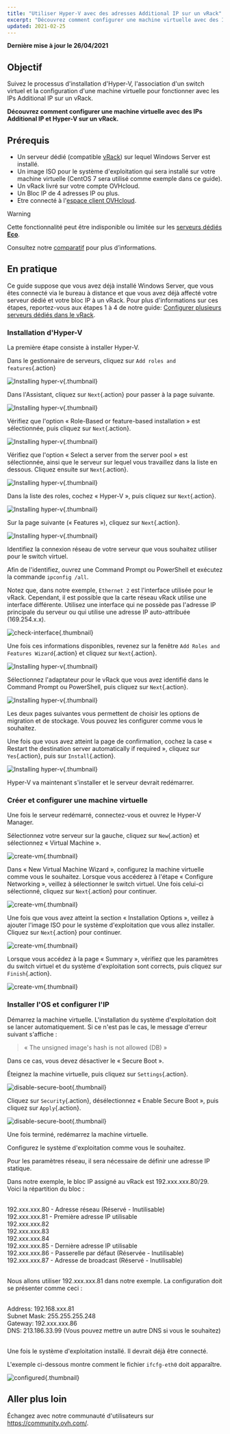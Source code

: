 ```yaml
---
title: "Utiliser Hyper-V avec des adresses Additional IP sur un vRack"
excerpt: "Découvrez comment configurer une machine virtuelle avec des IPs Additional IP et Hyper-V sur un vRack"
updated: 2021-02-25
---
```


**Dernière mise à jour le 26/04/2021**

## Objectif

Suivez le processus d'installation d'Hyper-V, l'association d'un switch virtuel et la configuration d'une machine virtuelle pour fonctionner avec les IPs Additional IP sur un vRack.

**Découvrez comment configurer une machine virtuelle avec des IPs Additional IP et Hyper-V sur un vRack.**

## Prérequis

- Un serveur dédié (compatible [vRack](https://www.ovh.com/fr/solutions/vrack/)) sur lequel Windows Server est installé.
- Un image ISO pour le système d'exploitation qui sera installé sur votre machine virtuelle (CentOS 7 sera utilisé comme exemple dans ce guide).
- Un vRack livré sur votre compte OVHcloud.
- Un Bloc IP  de 4 adresses IP ou plus.
- Etre connecté à l'[espace client OVHcloud](https://www.ovh.com/auth/?action=gotomanager&from=https://www.ovh.com/fr/&ovhSubsidiary=fr).

> [!warning]
> Cette fonctionnalité peut être indisponible ou limitée sur les [serveurs dédiés **Eco**](https://eco.ovhcloud.com/fr/about/).
>
> Consultez notre [comparatif](https://eco.ovhcloud.com/fr/compare/) pour plus d’informations.

## En pratique

Ce guide suppose que vous avez déjà installé Windows Server, que vous êtes connecté via le bureau à distance et que vous avez déjà affecté votre serveur dédié et votre bloc IP à un vRack. Pour plus d'informations sur ces étapes, reportez-vous aux étapes 1 à 4 de notre guide: [Configurer plusieurs serveurs dédiés dans le vRack](/pages/cloud/dedicated/vrack_configuring_on_dedicated_server).

### Installation d'Hyper-V

La première étape consiste à installer Hyper-V.

Dans le gestionnaire de serveurs, cliquez sur `Add roles and features`{.action}

![Installing hyper-v](images/add-roles-features.png){.thumbnail}

Dans l'Assistant, cliquez sur `Next`{.action} pour passer à la page suivante.

![Installing hyper-v](images/add-roles-features-2.png){.thumbnail}

Vérifiez que l'option « Role-Based or feature-based installation » est sélectionnée, puis cliquez sur `Next`{.action}.

![Installing hyper-v](images/add-roles-features-3.png){.thumbnail}

Vérifiez que l'option « Select a server from the server pool » est sélectionnée, ainsi que le serveur sur lequel vous travaillez dans la liste en dessous. Cliquez ensuite sur `Next`{.action}.

![Installing hyper-v](images/add-roles-features-4.png){.thumbnail}

Dans la liste des roles, cochez « Hyper-V », puis cliquez sur `Next`{.action}.

![Installing hyper-v](images/add-roles-features-5.png){.thumbnail}

Sur la page suivante (« Features »), cliquez sur `Next`{.action}.

![Installing hyper-v](images/add-roles-features-9.png){.thumbnail}

Identifiez la connexion réseau de votre serveur que vous souhaitez utiliser pour le switch virtuel.

Afin de l'identifiez, ouvrez une Command Prompt ou PowerShell et exécutez la commande `ipconfig /all`.

Notez que, dans notre exemple, `Ethernet 2` est l'interface utilisée pour le vRack. Cependant, il est possible que la carte réseau vRack utilise une interface différente. Utilisez une interface qui ne possède pas l'adresse IP principale du serveur ou qui utilise une adresse IP auto-attribuée (169.254.x.x).

![check-interface](images/ipconfig.png){.thumbnail}

Une fois ces informations disponibles, revenez sur la fenêtre `Add Roles and Features Wizard`{.action} et cliquez sur `Next`{.action}.

![Installing hyper-v](images/add-roles-features-6.png){.thumbnail}

Sélectionnez l'adaptateur pour le vRack que vous avez identifié dans le Command Prompt ou PowerShell, puis cliquez sur `Next`{.action}.

![Installing hyper-v](images/add-roles-features-7.png){.thumbnail}

Les deux pages suivantes vous permettent de choisir les options de migration et de stockage. Vous pouvez les configurer comme vous le souhaitez.

Une fois que vous avez atteint la page de confirmation, cochez la case « Restart the destination server automatically if required », cliquez sur `Yes`{.action}, puis sur `Install`{.action}.

![Installing hyper-v](images/add-roles-features-8.png){.thumbnail}

Hyper-V va maintenant s'installer et le serveur devrait redémarrer.

### Créer et configurer une machine virtuelle

Une fois le serveur redémarré, connectez-vous et ouvrez le Hyper-V Manager.

Sélectionnez votre serveur sur la gauche, cliquez sur `New`{.action} et sélectionnez « Virtual Machine ».

![create-vm](images/create-vm.png){.thumbnail}

Dans « New Virtual Machine Wizard », configurez la machine virtuelle comme vous le souhaitez. Lorsque vous accéderez à l'étape « Configure Networking », veillez à sélectionner le switch virtuel. Une fois celui-ci sélectionné, cliquez sur `Next`{.action} pour continuer.

![create-vm](images/create-vm-2.png){.thumbnail}

Une fois que vous avez atteint la section « Installation Options », veillez à ajouter l'image ISO pour le système d'exploitation que vous allez installer. Cliquez sur `Next`{.action} pour continuer.

![create-vm](images/create-vm-3.png){.thumbnail}

Lorsque vous accédez à la page « Summary », vérifiez que les paramètres du switch virtuel et du système d'exploitation sont corrects, puis cliquez sur `Finish`{.action}.

![create-vm](images/create-vm-4.png){.thumbnail}

### Installer l'OS et configurer l'IP

Démarrez la machine virtuelle. L'installation du système d'exploitation doit se lancer automatiquement. Si ce n'est pas le cas, le message d'erreur suivant s'affiche :

> « The unsigned image's hash is not allowed (DB) »

Dans ce cas, vous devez désactiver le « Secure Boot ».

Éteignez la machine virtuelle, puis cliquez sur `Settings`{.action}.

![disable-secure-boot](images/disable-secure-boot.png){.thumbnail}

Cliquez sur `Security`{.action}, désélectionnez « Enable Secure Boot », puis cliquez sur `Apply`{.action}.

![disable-secure-boot](images/disable-secure-boot-2.png){.thumbnail}

Une fois terminé, redémarrez la machine virtuelle.

Configurez le système d'exploitation comme vous le souhaitez.

Pour les paramètres réseau, il sera nécessaire de définir une adresse IP statique.

Dans notre exemple, le bloc IP assigné au vRack est 192.xxx.xxx.80/29. Voici la répartition du bloc :

<br>
192.xxx.xxx.80 -  Adresse réseau (Réservé - Inutilisable)<br>
192.xxx.xxx.81 -  Première adresse IP utilisable<br>
192.xxx.xxx.82<br>
192.xxx.xxx.83<br>
192.xxx.xxx.84<br>
192.xxx.xxx.85 - Dernière adresse IP utilisable<br>
192.xxx.xxx.86 - Passerelle par défaut (Réservée - Inutilisable)<br>
192.xxx.xxx.87 - Adresse de broadcast (Réservé - Inutilisable)<br>
<br>

Nous allons utiliser 192.xxx.xxx.81 dans notre exemple. La configuration doit se présenter comme ceci :

<br>
Address: 192.168.xxx.81<br>
Subnet Mask: 255.255.255.248<br>
Gateway: 192.xxx.xxx.86<br>
DNS: 213.186.33.99 (Vous pouvez mettre un autre DNS si vous le souhaitez)<br>
<br>

Une fois le système d'exploitation installé. Il devrait déjà être connecté.

L'exemple ci-dessous montre comment le fichier `ifcfg-eth0` doit apparaître.

![configured](images/configured.png){.thumbnail}

## Aller plus loin

Échangez avec notre communauté d'utilisateurs sur <https://community.ovh.com/>.

